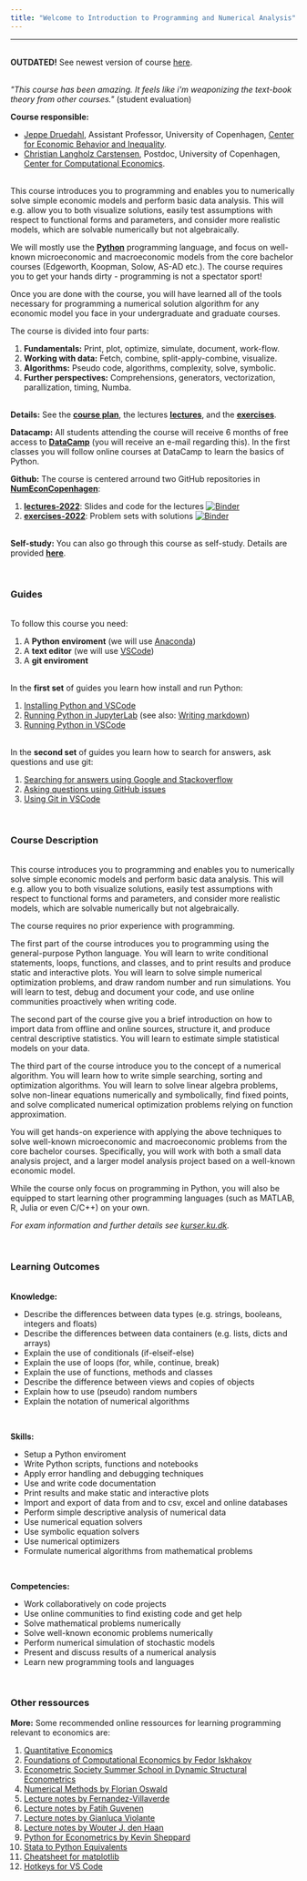 ```yaml
---
title: "Welcome to Introduction to Programming and Numerical Analysis"
---
```

___

<br />**OUTDATED!** See newest version of course [here](https://sites.google.com/view/numeconcph-introprog/home). 

<br />*"This course has been amazing. It feels like i'm weaponizing the text-book theory from other courses."* (student evaluation)

**Course responsible:** 
* [Jeppe Druedahl](https://sites.google.com/view/jeppe-druedahl/), Assistant Professor, University of Copenhagen, [Center for Economic Behavior and Inequality](https://www.econ.ku.dk/cebi).
* [Christian Langholz Carstensen](https://www.economics.ku.dk/staff/vip/?pure=en/persons/305656), Postdoc, University of Copenhagen, [Center for Computational Economics](https://www.econ.ku.dk/cce). 

<br />This course introduces you to programming and enables you to numerically solve simple economic models and perform basic data analysis. This will e.g. allow you to both visualize solutions, easily test assumptions with respect to functional forms and parameters, and consider more realistic models, which are solvable numerically but not algebraically. 

We will mostly use the **[Python](https://www.python.org/)** programming language, and focus on well-known  microeconomic and macroeconomic models from the core bachelor courses (Edgeworth, Koopman, Solow, AS-AD etc.). The course requires you to get your hands dirty - programming is not a spectator sport!

Once you are done with the course, you will have learned all of the tools necessary for programming a numerical solution algorithm for any economic model you face in your undergraduate and graduate courses. 

The course is divided into four parts:

1. **Fundamentals:** Print, plot, optimize, simulate, document, work-flow.
2. **Working with data:** Fetch, combine, split-apply-combine, visualize.
3. **Algorithms:** Pseudo code, algorithms, complexity, solve, symbolic.
4. **Further perspectives:** Comprehensions, generators, vectorization, parallization, timing, Numba.

<br />**Details:** See the **[course plan](/course-plan/)**, the lectures **[lectures](/lectures/)**, and the **[exercises](/exercises/)**.

**Datacamp:** All students attending the course will receive 6 months of free access to **[DataCamp](https://www.datacamp.com/home)** (you will receive an e-mail regarding this). In the first classes you will follow online courses at DataCamp to learn the basics of Python. 

**Github:** The course is centered arround two GitHub repositories in **[NumEconCopenhagen](https://github.com/NumEconCopenhagen)**:

1. **[lectures-2022](https://github.com/NumEconCopenhagen/lectures-2022)**: Slides and code for the lectures [![Binder](https://mybinder.org/badge_logo.svg)](https://mybinder.org/v2/gh/NumEconCopenhagen/lectures-2022/master?urlpath=lab)
2. **[exercises-2022](https://github.com/NumEconCopenhagen/exercises-2022)**: Problem sets with solutions [![Binder](https://mybinder.org/badge_logo.svg)](https://mybinder.org/v2/gh/NumEconCopenhagen/exercises-2022/master?urlpath=lab)

<br />**Self-study:** You can also go through this course as self-study. Details are provided **[here](/self-study/)**.

&nbsp;

### Guides

<br />To follow this course you need:

1. A **Python enviroment** (we will use [Anaconda](https://www.anaconda.com))
2. A **text editor** (we will use [VSCode](https://code.visualstudio.com/))
3. A **git enviroment**

<br />In the **first set** of guides you learn how install and run Python:

1. [Installing Python and VSCode](/guides/python-setup)
2. [Running Python in JupyterLab](/guides/jupyterlab) (see also: [Writing markdown](https://www.markdownguide.org/basic-syntax/))
3. [Running Python in VSCode](/guides/vscode-basics)

<br />In the **second set** of guides you learn how to search for answers, ask questions and use git:

1. [Searching for answers using Google and Stackoverflow](/guides/searching)
2. [Asking questions using GitHub issues](/guides/github-issues)
3. [Using Git in VSCode](/guides/vscode-git)

&nbsp;

### Course Description

<br />This course introduces you to programming and enables you to numerically solve simple economic models and perform basic data analysis. This will e.g. allow you to both visualize solutions, easily test assumptions with respect to functional forms and parameters, and consider more realistic models, which are solvable numerically but not algebraically. 

The course requires no prior experience with programming.

The first part of the course introduces you to programming using the general-purpose Python language. You will learn to write conditional statements, loops, functions, and classes, and to print results and produce static and interactive plots. You will learn to solve simple numerical optimization problems, and draw random number and run simulations. You will learn to test, debug and document your code, and use online communities proactively when writing code. 

The second part of the course give you a brief introduction on how to import data from offline and online sources, structure it, and produce central descriptive statistics. You will learn to estimate simple statistical models on your data.

The third part of the course introduce you to the concept of a numerical algorithm. You will learn how to write simple searching, sorting and optimization algorithms. You will learn to solve linear algebra problems, solve non-linear equations numerically and symbolically, find fixed points, and solve complicated numerical optimization problems relying on function approximation.

You will get hands-on experience with applying the above techniques to solve well-known microeconomic and macroeconomic problems from the core bachelor courses. Specifically, you will work with both a small data analysis project, and a larger model analysis project based on a well-known economic model.

While the course only focus on programming in Python, you will also be equipped to start learning other programming languages (such as MATLAB, R, Julia or even C/C++) on your own.

*For exam information and further details see [kurser.ku.dk](http://kurser.ku.dk/course/a%C3%98ka08232u/2021-2022).*

&nbsp;

### Learning Outcomes

<br />**Knowledge:**

* Describe the differences between data types (e.g.  strings, booleans, integers and floats)
* Describe the differences between data containers (e.g. lists, dicts and arrays)
* Explain the use of conditionals (if-elseif-else)
* Explain the use of loops (for, while, continue, break)
* Explain the use of functions, methods and classes
* Describe the difference between views and copies of objects
* Explain how to use (pseudo) random numbers
* Explain the notation of numerical algorithms

&nbsp;

**Skills:**

* Setup a Python enviroment
* Write Python scripts, functions and notebooks
* Apply error handling and debugging techniques
* Use and write code documentation
* Print results and make static and interactive plots
* Import and export of data from and to csv, excel and online databases
* Perform simple descriptive analysis  of numerical data
* Use numerical equation solvers
* Use symbolic equation solvers
* Use numerical optimizers
* Formulate numerical algorithms from mathematical problems

&nbsp;

**Competencies:**

* Work collaboratively on code projects
* Use online communities to find existing code and get help
* Solve mathematical problems numerically
* Solve well-known economic problems numerically
* Perform numerical simulation of stochastic models
* Present and discuss results of a numerical analysis
* Learn new programming tools and languages

&nbsp;

### Other ressources

**More:** Some recommended online ressources for learning programming relevant to economics are:

1. [Quantitative Economics](https://lectures.quantecon.org/)
1. [Foundations of Computational Economics by Fedor Iskhakov](https://fedor.iskh.me/compecon)
1. [Econometric Society Summer School in Dynamic Structural Econometrics](https://dseconf.org/dse2021)
1. [Numerical Methods by Florian Oswald](https://github.com/floswald/NumericalMethods)
1. [Lecture notes by Fernandez-Villaverde](https://www.sas.upenn.edu/~jesusfv/teaching.html)
1. [Lecture notes by Fatih Guvenen](https://fatihguvenen.com/teaching/econ8185-phd-computation-empirics/)
1. [Lecture notes by Gianluca Violante](https://sites.google.com/a/nyu.edu/glviolante/teaching/quantmacro15)
1. [Lecture notes by Wouter J. den Haan](http://www.wouterdenhaan.com/notes.htm)
1. [Python for Econometrics by Kevin Sheppard](https://www.kevinsheppard.com/Python_for_Econometrics)
1. [Stata to Python Equivalents](http://www.danielmsullivan.com/pages/tutorial_stata_to_python.html)
1. [Cheatsheet for matplotlib](https://github.com/rougier/matplotlib-cheatsheet)
1. [Hotkeys for VS Code](https://code.visualstudio.com/shortcuts/keyboard-shortcuts-macos.pdf?WT.mc_id=code-online-jopapa)
